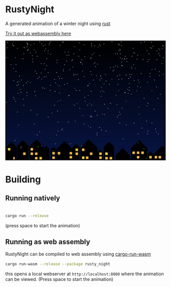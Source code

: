# RustyNight
A generated animation of a winter night using [rust](https://www.rust-lang.org/)

[Try it out as webassembly here](http://rustynight.dominikberner.ch/)

![screenshot](screenshot.png)

# Building 

## Running natively

```bash

cargo run --release

```
(press space to start the animation)

## Running as web assembly

RustyNight can be compiled to web assembly using [cargo-run-wasm](https://github.com/rukai/cargo-run-wasm)

```bash
cargo run-wasm --release --package rusty_night
```

this opens a local webserver at `http://localhost:8080` where the animation can be viewed. (Press space to start the animation)

